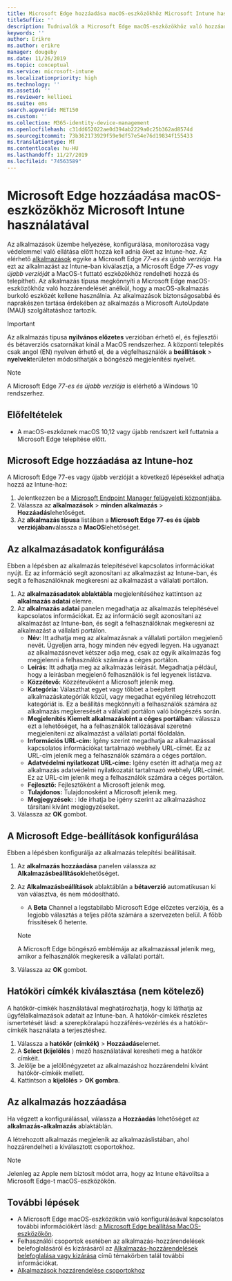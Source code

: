 ```yaml
---
title: Microsoft Edge hozzáadása macOS-eszközökhöz Microsoft Intune használatával
titleSuffix: ''
description: Tudnivalók a Microsoft Edge macOS-eszközökhöz való hozzáadásáról Microsoft Intune használatával.
keywords: ''
author: Erikre
ms.author: erikre
manager: dougeby
ms.date: 11/26/2019
ms.topic: conceptual
ms.service: microsoft-intune
ms.localizationpriority: high
ms.technology: ''
ms.assetid: ''
ms.reviewer: kellieei
ms.suite: ems
search.appverid: MET150
ms.custom: ''
ms.collection: M365-identity-device-management
ms.openlocfilehash: c31dd652022ae0d394ab2229a0c25b362ad8574d
ms.sourcegitcommit: 73b362173929f59e9df57e54e76d19834f155433
ms.translationtype: MT
ms.contentlocale: hu-HU
ms.lasthandoff: 11/27/2019
ms.locfileid: "74563589"
---
```

# <a name="add-microsoft-edge-to-macos-devices-using-microsoft-intune"></a>Microsoft Edge hozzáadása macOS-eszközökhöz Microsoft Intune használatával

Az alkalmazások üzembe helyezése, konfigurálása, monitorozása vagy védelemmel való ellátása előtt hozzá kell adnia őket az Intune-hoz. Az elérhető [alkalmazások](~/apps/apps-add.md#app-types-in-microsoft-intune) egyike a Microsoft Edge *77-es és újabb verziója*. Ha ezt az alkalmazást az Intune-ban kiválasztja, a Microsoft Edge *77-es vagy újabb verzióját* a MacOS-t futtató eszközökhöz rendelheti hozzá és telepítheti. Az alkalmazás típusa megkönnyíti a Microsoft Edge macOS-eszközökhöz való hozzárendelését anélkül, hogy a macOS-alkalmazás burkoló eszközét kellene használnia. Az alkalmazások biztonságosabbá és naprakészen tartása érdekében az alkalmazás a Microsoft AutoUpdate (MAU) szolgáltatáshoz tartozik.

> [!IMPORTANT]
> Az alkalmazás típusa **nyilvános előzetes** verzióban érhető el, és fejlesztői és bétaverziós csatornákat kínál a MacOS rendszerhez. A központi telepítés csak angol (EN) nyelven érhető el, de a végfelhasználók a **beállítások** > **nyelvek**területen módosíthatják a böngésző megjelenítési nyelvét. 

> [!NOTE]
> A Microsoft Edge *77-es és újabb verziója* is elérhető a Windows 10 rendszerhez.

## <a name="prerequisites"></a>Előfeltételek
- A macOS-eszköznek macOS 10,12 vagy újabb rendszert kell futtatnia a Microsoft Edge telepítése előtt.

## <a name="add-microsoft-edge-to-intune"></a>Microsoft Edge hozzáadása az Intune-hoz
A Microsoft Edge 77-es vagy újabb verzióját a következő lépésekkel adhatja hozzá az Intune-hoz:

1. Jelentkezzen be a [Microsoft Endpoint Manager felügyeleti központjába](https://go.microsoft.com/fwlink/?linkid=2109431).
2. Válassza az **alkalmazások** > **minden alkalmazás** > **Hozzáadás**lehetőséget.
3. Az **alkalmazás típusa** listában a **Microsoft Edge 77-es és újabb verziójában**válassza a **MacOS**lehetőséget.

## <a name="configure-app-information"></a>Az alkalmazásadatok konfigurálása
Ebben a lépésben az alkalmazás telepítésével kapcsolatos információkat nyújt. Ez az információ segít azonosítani az alkalmazást az Intune-ban, és segít a felhasználóknak megkeresni az alkalmazást a vállalati portálon.

1. Az **alkalmazásadatok ablaktábla** megjelenítéséhez kattintson az **alkalmazás adatai** elemre.
2. Az **alkalmazás adatai** panelen megadhatja az alkalmazás telepítésével kapcsolatos információkat. Ez az információ segít azonosítani az alkalmazást az Intune-ban, és segít a felhasználóknak megkeresni az alkalmazást a vállalati portálon.
    - **Név**: Itt adhatja meg az alkalmazásnak a vállalati portálon megjelenő nevét. Ügyeljen arra, hogy minden név egyedi legyen. Ha ugyanazt az alkalmazásnevet kétszer adja meg, csak az egyik alkalmazás fog megjelenni a felhasználók számára a céges portálon.
    - **Leírás**: Itt adhatja meg az alkalmazás leírását. Megadhatja például, hogy a leírásban megjelenő felhasználók is fel legyenek listázva.
    - **Közzétevő:** Közzétevőként a Microsoft jelenik meg.
    - **Kategória:** Választhat egyet vagy többet a beépített alkalmazáskategóriák közül, vagy megadhat egyénileg létrehozott kategóriát is. Ez a beállítás megkönnyíti a felhasználók számára az alkalmazás megkeresését a vállalati portálon való böngészés során.
    - **Megjelenítés Kiemelt alkalmazásként a céges portálban**: válassza ezt a lehetőséget, ha a felhasználók tallózásával szeretné megjeleníteni az alkalmazást a vállalati portál főoldalán.
    - **Információs URL-cím:** Igény szerint megadhatja az alkalmazással kapcsolatos információkat tartalmazó webhely URL-címét. Ez az URL-cím jelenik meg a felhasználók számára a céges portálon.
    - **Adatvédelmi nyilatkozat URL-címe:** Igény esetén itt adhatja meg az alkalmazás adatvédelmi nyilatkozatát tartalmazó webhely URL-címét. Ez az URL-cím jelenik meg a felhasználók számára a céges portálon.
    - **Fejlesztő:** Fejlesztőként a Microsoft jelenik meg.
    - **Tulajdonos:** Tulajdonosként a Microsoft jelenik meg.
    - **Megjegyzések:** : Ide írhatja be igény szerint az alkalmazáshoz társítani kívánt megjegyzéseket.
3. Válassza az **OK** gombot.

## <a name="configure-microsoft-edge-settings"></a>A Microsoft Edge-beállítások konfigurálása
Ebben a lépésben konfigurálja az alkalmazás telepítési beállításait.

1. Az **alkalmazás hozzáadása** panelen válassza az **Alkalmazásbeállítások**lehetőséget.
2. Az **Alkalmazásbeállítások** ablaktáblán a **bétaverzió** automatikusan ki van választva, és nem módosítható.
    - A **Beta** Channel a legstabilabb Microsoft Edge előzetes verziója, és a legjobb választás a teljes pilóta számára a szervezeten belül. A főbb frissítések 6 hetente.

    > [!NOTE]
    > A Microsoft Edge böngésző emblémája az alkalmazással jelenik meg, amikor a felhasználók megkeresik a vállalati portált.
3.  Válassza az **OK** gombot.

## <a name="select-scope-tags-optional"></a>Hatóköri címkék kiválasztása (nem kötelező)
A hatókör-címkék használatával meghatározhatja, hogy ki láthatja az ügyfélalkalmazások adatait az Intune-ban. A hatókör-címkék részletes ismertetését lásd: a szerepköralapú hozzáférés-vezérlés és a hatókör-címkék használata a terjesztéshez.
1.  Válassza a **hatókör (címkék)**  > **Hozzáadás**elemet.
2.  A **Select (kijelölés** ) mező használatával keresheti meg a hatókör címkéit.
3.  Jelölje be a jelölőnégyzetet az alkalmazáshoz hozzárendelni kívánt hatókör-címkék mellett.
4.  Kattintson a **kijelölés** > **OK gombra**.

## <a name="add-the-app"></a>Az alkalmazás hozzáadása
Ha végzett a konfigurálással, válassza a **Hozzáadás** lehetőséget az **alkalmazás-alkalmazás** ablaktáblán. 

A létrehozott alkalmazás megjelenik az alkalmazáslistában, ahol hozzárendelheti a kiválasztott csoportokhoz. 

> [!NOTE]
> Jelenleg az Apple nem biztosít módot arra, hogy az Intune eltávolítsa a Microsoft Edge-t macOS-eszközökön.

## <a name="next-steps"></a>További lépések
- A Microsoft Edge macOS-eszközökön való konfigurálásával kapcsolatos további információkért lásd: [a Microsoft Edge beállítása MacOS-eszközökön](https://docs.microsoft.com/deployedge/configure-microsoft-edge-on-mac).
- Felhasználói csoportok esetében az alkalmazás-hozzárendelések belefoglalásáról és kizárásáról az [Alkalmazás-hozzárendelések belefoglalása vagy kizárása](~/apps/apps-inc-exl-assignments.md) című témakörben talál további információkat.
- [Alkalmazások hozzárendelése csoportokhoz](~/apps/apps-deploy.md)

